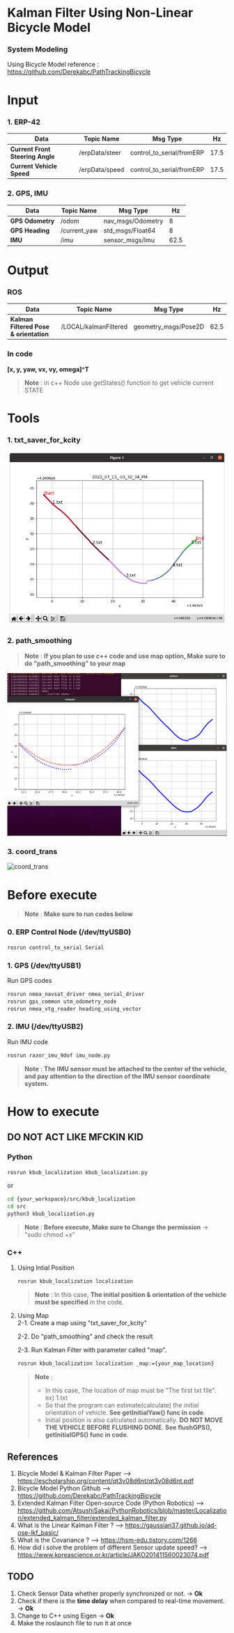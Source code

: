# Kalman Filter Using Non-Linear Bicycle Model
### System Modeling
Using Bicycle Model
reference : https://github.com/Derekabc/PathTrackingBicycle
# Input
### 1. ERP-42 
| Data | Topic Name | Msg Type | Hz|
| ------ | ------ | ------ | ------ |
| **Current Front Steering Angle** | /erpData/steer | control_to_serial/fromERP |17.5 |
|**Current Vehicle Speed**| /erpData/speed | control_to_serial/fromERP |17.5 |

### 2. GPS, IMU
| Data | Topic Name | Msg Type | Hz|
| ------ | ------ | ------ | ------ |
| **GPS Odometry** | /odom | nav_msgs/Odometry| 8|
| **GPS Heading** | /current_yaw | std_msgs/Float64 |8 |
|**IMU**| /imu | sensor_msgs/Imu | 62.5|

# Output
### ROS
| Data | Topic Name | Msg Type | Hz|
| ------ | ------ | ------ | ------ |
| **Kalman Filtered Pose & orientation** | /LOCAL/kalmanFiltered | geometry_msgs/Pose2D| 62.5|

### In code
**[x, y, yaw, vx, vy, omega]^T**
> **Note** : in c++ Node use getStates() function to get vehicle current STATE

# Tools
### 1. txt_saver_for_kcity
![txt_saver_for_kcity](./img/txt_saver_for_kcity.png)
### 2. path_smoothing
> **Note** : **If you plan to use c++ code and use map option, Make sure to do "path_smoothing" to your map**

![path_smoothing](./img/path_smoothing.png)
### 3. coord_trans
![coord_trans](./img/coord_trans.png)


# Before execute
> **Note** : **Make sure to run codes below**

###  0. ERP Control Node (/dev/ttyUSB0)
```sh
rosrun control_to_serial Serial
```
###  1. GPS (/dev/ttyUSB1)
Run GPS codes
```sh
rosrun nmea_navsat_driver nmea_serial_driver
rosrun gps_common utm_odometry_node
rosrun nmea_vtg_reader heading_using_vector
```
### 2. IMU (/dev/ttyUSB2)

Run IMU code
```sh
rosrun razor_imu_9dof imu_node.py
```
> **Note** : **The IMU sensor must be attached to the center of the vehicle, and pay attention to the direction of the IMU sensor coordinate system.**

# How to execute
## DO NOT ACT LIKE MFCKIN KID
### Python
```sh
rosrun kbub_localization kbub_localization.py
```
or
```sh
cd {your_workspace}/src/kbub_localization
cd src
python3 kbub_localization.py
```
> **Note** : **Before execute, Make sure to Change the permission** -> "sudo chmod +x"

### C++
1. Using Intial Position  
    ```sh
    rosrun kbub_localization localization
    ```  
    > **Note** : In this case, **The initial position & orientation of the vehicle must be specified** in the code.

2. Using Map  
    2-1. Create a map using "txt_saver_for_kcity"  
    
    2-2. Do "path_smoothing" and check the result  
    
    2-3. Run Kalman Filter with parameter called "map". 
    ```sh
    rosrun kbub_localization localization _map:={your_map_location}
    ```
    > **Note** :  
    > * In this case, The location of map must be "The first txt file". ex) 1.txt  
    > * So that the program can estimate(calculate) the initial orientation of vehicle. **See getInitialYaw() func in code**.  
    > * Initial position is also calculated automatically. **DO NOT MOVE THE VEHICLE BEFORE FLUSHING DONE**. **See flushGPS(), getInitialGPS() func in code**. 
    
    
## References
1. Bicycle Model & Kalman Filter Paper
   --> https://escholarship.org/content/qt3v08d6nt/qt3v08d6nt.pdf
2. Bicycle Model Python Github
   --> https://github.com/Derekabc/PathTrackingBicycle
3. Extended Kalman Filter Open-source Code (Python Robotics)
   --> https://github.com/AtsushiSakai/PythonRobotics/blob/master/Localization/extended_kalman_filter/extended_kalman_filter.py
4. What is the Linear Kalman Filter ?
   --> https://gaussian37.github.io/ad-ose-lkf_basic/
5. What is the Covariance ?
   --> https://hsm-edu.tistory.com/1266
6. How did i solve the problem of different Sensor update speed?
   --> https://www.koreascience.or.kr/article/JAKO201411560023074.pdf
   

## TODO
1. Check Sensor Data whether properly synchronized or not.  -> **Ok**
2. Check if there is the **time delay** when compared to real-time movement.  -> **Ok**
3. Change to C++ using Eigen  -> **Ok**
4. Make the roslaunch file to run it at once 
 
